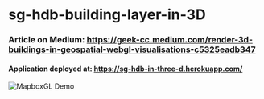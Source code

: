 # sg-hdb-building-layer-in-3D
### Article on Medium: https://geek-cc.medium.com/render-3d-buildings-in-geospatial-webgl-visualisations-c5325eadb347
#### Application deployed at: https://sg-hdb-in-three-d.herokuapp.com/

![MapboxGL Demo](hhttps://github.com/incubated-geek-cc/sg-hdb-building-layer-in-3D/tree/main/public/demo/demo_mapboxGL.gif)